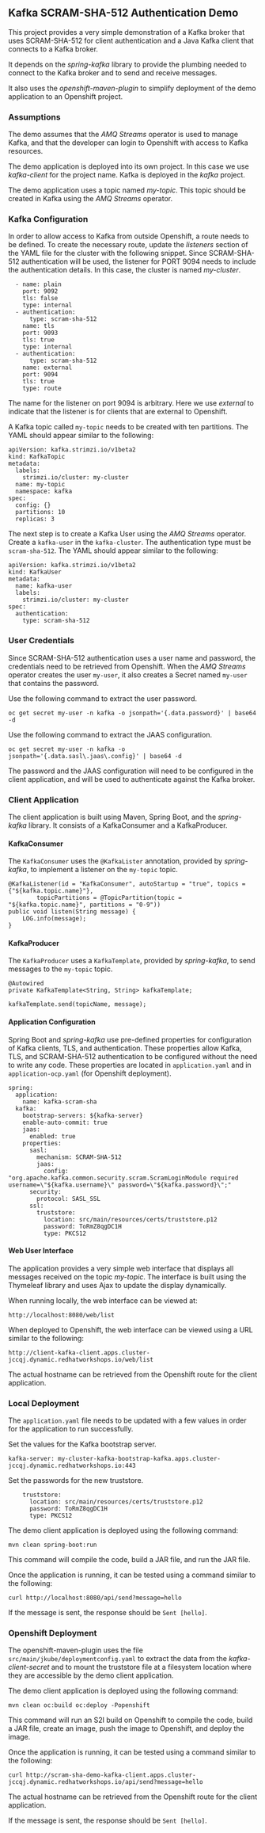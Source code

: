 ## Kafka SCRAM-SHA-512 Authentication Demo

This project provides a very simple demonstration of a Kafka broker that uses SCRAM-SHA-512 for client authentication and a Java Kafka client that connects to a Kafka broker.

It depends on the *spring-kafka* library to provide the plumbing needed to connect to the Kafka broker and to send and receive messages.

It also uses the *openshift-maven-plugin* to simplify deployment of the demo application to an Openshift project.

### Assumptions

The demo assumes that the _AMQ Streams_ operator is used to manage Kafka, and that the developer can login to Openshift with access to Kafka resources.

The demo application is deployed into its own project. In this case we use *kafka-client* for the project name. Kafka is deployed in the *kafka* project.

The demo application uses a topic named *my-topic*. This topic should be created in Kafka using the _AMQ Streams_ operator.


### Kafka Configuration

In order to allow access to Kafka from outside Openshift, a route needs to be defined. To create the necessary route, update the *listeners* section of the YAML file for the cluster with the following snippet. Since SCRAM-SHA-512 authentication will be used, the listener for PORT 9094 needs to include the authentication details. In this case, the cluster is named *my-cluster*.

      - name: plain
        port: 9092
        tls: false
        type: internal
      - authentication:
          type: scram-sha-512
        name: tls
        port: 9093
        tls: true
        type: internal
      - authentication:
          type: scram-sha-512
        name: external
        port: 9094
        tls: true
        type: route

The name for the listener on port 9094 is arbitrary. Here we use *external* to indicate that the listener is for clients that are external to Openshift.

A Kafka topic called `my-topic` needs to be created with ten partitions. The YAML should appear similar to the following:

    apiVersion: kafka.strimzi.io/v1beta2
    kind: KafkaTopic
    metadata:
      labels:
        strimzi.io/cluster: my-cluster
      name: my-topic
      namespace: kafka
    spec:
      config: {}
      partitions: 10
      replicas: 3

The next step is to create a Kafka User using the _AMQ Streams_ operator. Create a `kafka-user` in the `kafka-cluster`. The authentication type must be `scram-sha-512`. The YAML should appear similar to the following:

    apiVersion: kafka.strimzi.io/v1beta2
    kind: KafkaUser
    metadata:
      name: kafka-user
      labels:
        strimzi.io/cluster: my-cluster
    spec:
      authentication:
        type: scram-sha-512

### User Credentials

Since SCRAM-SHA-512 authentication uses a user name and password, the credentials need to be retrieved from Openshift. When the _AMQ Streams_ operator creates the user `my-user`, it also creates a Secret named `my-user` that contains the password. 

Use the following command to extract the user password.

    oc get secret my-user -n kafka -o jsonpath='{.data.password}' | base64 -d

Use the following command to extract the JAAS configuration.

    oc get secret my-user -n kafka -o jsonpath='{.data.sasl\.jaas\.config}' | base64 -d 

The password and the JAAS configuration will need to be configured in the client application, and will be used to authenticate against the Kafka broker.

### Client Application

The client application is built using Maven, Spring Boot, and the *spring-kafka* library. It consists of a KafkaConsumer and a KafkaProducer.

#### KafkaConsumer

The `KafkaConsumer` uses the `@KafkaLister` annotation, provided by *spring-kafka*, to implement a listener on the `my-topic` topic.

    @KafkaListener(id = "KafkaConsumer", autoStartup = "true", topics = {"${kafka.topic.name}"},
            topicPartitions = @TopicPartition(topic = "${kafka.topic.name}", partitions = "0-9"))
    public void listen(String message) {
        LOG.info(message);
    }

#### KafkaProducer

The `KafkaProducer` uses a `KafkaTemplate`, provided by *spring-kafka*, to send messages to the `my-topic` topic.

    @Autowired
    private KafkaTemplate<String, String> kafkaTemplate;

    kafkaTemplate.send(topicName, message);

#### Application Configuration

Spring Boot and *spring-kafka* use pre-defined properties for configuration of Kafka clients, TLS, and authentication. These properties allow Kafka,  TLS, and SCRAM-SHA-512 authentication to be configured without the need to write any code. These properties are located in `application.yaml` and in `application-ocp.yaml` (for Openshift deployment).

    spring:
      application:
        name: kafka-scram-sha
      kafka:
        bootstrap-servers: ${kafka-server}
        enable-auto-commit: true
        jaas:
          enabled: true
        properties:
          sasl:
            mechanism: SCRAM-SHA-512
            jaas:
              config: "org.apache.kafka.common.security.scram.ScramLoginModule required username=\"${kafka.username}\" password=\"${kafka.password}\";"
          security:
            protocol: SASL_SSL
          ssl:
            truststore:
              location: src/main/resources/certs/truststore.p12
              password: ToRmZ8qgDC1H
              type: PKCS12

#### Web User Interface

The application provides a very simple web interface that displays all messages received on the topic *my-topic*. The interface is built using the Thymeleaf library and uses Ajax to update the display dynamically.

When running locally, the web interface can be viewed at:

    http://localhost:8080/web/list

When deployed to Openshift, the web interface can be viewed using a URL similar to the following:

    http://client-kafka-client.apps.cluster-jccqj.dynamic.redhatworkshops.io/web/list

The actual hostname can be retrieved from the Openshift route for the client application.

### Local Deployment

The `application.yaml` file needs to be updated with a few values in order for the application to run successfully.

Set the values for the Kafka bootstrap server.

    kafka-server: my-cluster-kafka-bootstrap-kafka.apps.cluster-jccqj.dynamic.redhatworkshops.io:443

Set the passwords for the new truststore.

        truststore:
          location: src/main/resources/certs/truststore.p12
          password: ToRmZ8qgDC1H
          type: PKCS12

The demo client application is deployed using the following command:

    mvn clean spring-boot:run

This command will compile the code, build a JAR file, and run the JAR file.

Once the application is running, it can be tested using a command similar to the following:

    curl http://localhost:8080/api/send?message=hello

If the message is sent, the response should be `Sent [hello]`.

### Openshift Deployment

The openshift-maven-plugin uses the file `src/main/jkube/deploymentconfig.yaml` to extract the data from the *kafka-client-secret* and to mount the truststore file at a filesystem location where they are accessible by the demo client application.

The demo client application is deployed using the following command:

    mvn clean oc:build oc:deploy -Popenshift

This command will run an S2I build on Openshift to compile the code, build a JAR file, create an image, push the image to Openshift, and deploy the image.

Once the application is running, it can be tested using a command similar to the following:

    curl http://scram-sha-demo-kafka-client.apps.cluster-jccqj.dynamic.redhatworkshops.io/api/send?message=hello

The actual hostname can be retrieved from the Openshift route for the client application.

If the message is sent, the response should be `Sent [hello]`.


